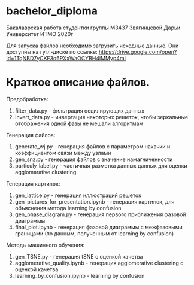 # bachelor_diploma
Бакалаврская работа
студентки группы M3437
Звягинцевой Дарьи
Университет ИТМО
2020г


Для запуска файлов необходимо загрузить исходные данные. Они доступны на гугл-диске по ссылке:
https://drive.google.com/open?id=1TqNBD7yCKF3o6PXxWaOCYBH4iMMyp4mI


# Краткое описание файлов.


Предобработка:
1.  filter_data.py - фильтрация осцилирующих данных
2.  invert_data.py - инвертация некоторых решеток, чтобы зеркальные отображения одной фазы не мешали алгоритмам

Генерация файлов:

1. generate_wj.py - генерация файлов с параметром накачки и коэффициентом связи между узлами
2. gen_snz.py - генерация файлов с значение намагниченности 
3. particuly_label.py - частичная разметка данных данных для оценки agglomarative clustering

Генерация картинок:
1. gen_lattice.py - генерация иллюстраций решеток
2. gen_pictures_for_presentation.ipynb - генерация картинок, для объяснения метода learning by confusion
3. gen_phase_diagram.py -  генерация первого приближения фазовой диаграммы
4. final_plot.ipynb - генерация фазовой диаграммы с межфазовыми границами (по данным, полученным от learning by confusion)

Методы машинного обучения:
1. gen_TSNE.py - генерация tSNE с оценкой качетва
2. agglomerative_quality.ipynb - генерация agglomerative clustering с оценкой качетва
3. learning_by_confusion.ipynb -  learning by confusion


